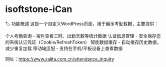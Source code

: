 # isoftstone-iCan

🏷️ 功能概述
这是一个自定义WordPress页面，用于展示考勤数据，主要提供：

个人考勤查询 - 按月查看工时、出勤天数等统计数据
认证信息管理 - 安全保存您的系统认证凭证（Cookie/RefreshToken）
智能数据缓存 - 自动缓存历史数据，减少重复加载
移动端适配 - 支持在手机/平板设备上查看数据


网址：https://www.saiita.com.cn/attendance_inquiry
